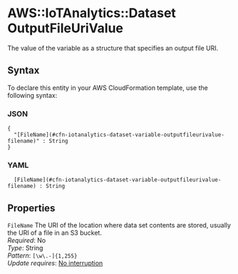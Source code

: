 # AWS::IoTAnalytics::Dataset OutputFileUriValue<a name="aws-properties-iotanalytics-dataset-variable-outputfileurivalue"></a>

The value of the variable as a structure that specifies an output file URI\.

## Syntax<a name="aws-properties-iotanalytics-dataset-variable-outputfileurivalue-syntax"></a>

To declare this entity in your AWS CloudFormation template, use the following syntax:

### JSON<a name="aws-properties-iotanalytics-dataset-variable-outputfileurivalue-syntax.json"></a>

```
{
  "[FileName](#cfn-iotanalytics-dataset-variable-outputfileurivalue-filename)" : String
}
```

### YAML<a name="aws-properties-iotanalytics-dataset-variable-outputfileurivalue-syntax.yaml"></a>

```
﻿  [FileName](#cfn-iotanalytics-dataset-variable-outputfileurivalue-filename) : String
```

## Properties<a name="aws-properties-iotanalytics-dataset-variable-outputfileurivalue-properties"></a>

`FileName`  <a name="cfn-iotanalytics-dataset-variable-outputfileurivalue-filename"></a>
The URI of the location where data set contents are stored, usually the URI of a file in an S3 bucket\.  
*Required*: No  
*Type*: String  
*Pattern*: `[\w\.-]{1,255}`  
*Update requires*: [No interruption](https://docs.aws.amazon.com/AWSCloudFormation/latest/UserGuide/using-cfn-updating-stacks-update-behaviors.html#update-no-interrupt)